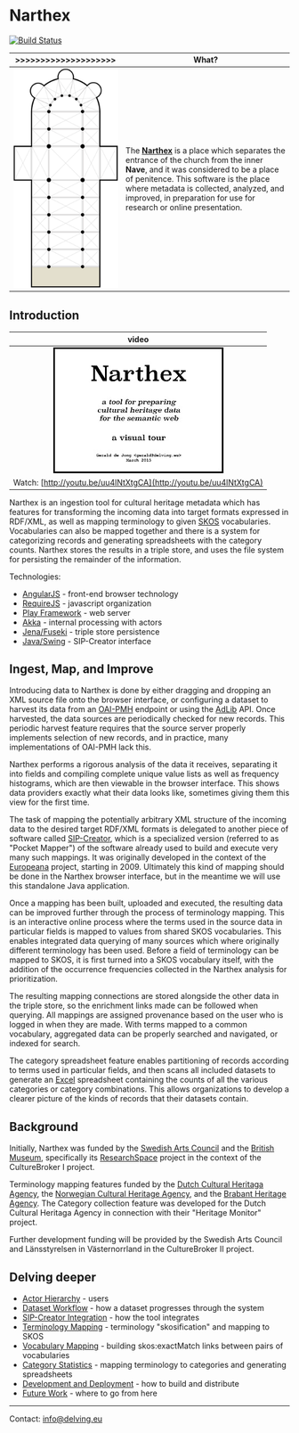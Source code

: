 # Narthex
[![Build Status](https://travis-ci.org/delving/narthex.svg)](https://travis-ci.org/delving/narthex)

| >>>>>>>>>>>>>>>>>>>> | What? |
|-----|------|
| ![](public/images/narthex-1.png?raw=true) | The **[Narthex](http://en.wikipedia.org/wiki/Narthex)** is a place which separates the entrance of the church from the inner **Nave**, and it was considered to be a place of penitence. This software is the place where metadata is collected, analyzed, and improved, in preparation for use for research or online presentation.  

## Introduction

| video
|:-----:|
|![](docs/images/narthex-tour.jpg)
|Watch: [http://youtu.be/uu4lNtXtgCA](http://youtu.be/uu4lNtXtgCA)

Narthex is an ingestion tool for cultural heritage metadata which has features for transforming the incoming data into target formats expressed in RDF/XML, as well as mapping terminology to given [SKOS](http://www.w3.org/2004/02/skos/) vocabularies. Vocabularies can also be mapped together and there is a system for categorizing records and generating spreadsheets with the category counts. Narthex stores the results in a triple store, and uses the file system for persisting the remainder of the information.

Technologies: 

* [AngularJS](https://angularjs.org/) - front-end browser technology
* [RequireJS](http://requirejs.org/) - javascript organization
* [Play Framework](https://playframework.com/) - web server
* [Akka](http://akka.io/) - internal processing with actors
* [Jena/Fuseki](http://jena.apache.org/documentation/serving_data/) - triple store persistence
* [Java/Swing](http://en.wikipedia.org/wiki/Swing_%28Java%29) - SIP-Creator interface

## Ingest, Map, and Improve

Introducing data to Narthex is done by either dragging and dropping an XML source file onto the browser interface, or configuring a dataset to harvest its data from an [OAI-PMH](http://www.openarchives.org/pmh/) endpoint or using the [AdLib](http://www.adlibsoft.com/) API.  Once harvested, the data sources are periodically checked for new records. This periodic harvest feature requires that the source server properly implements selection of new records, and in practice, many implementations of OAI-PMH lack this.

Narthex performs a rigorous analysis of the data it receives, separating it into fields and compiling complete unique value lists as well as frequency histograms, which are then viewable in the browser interface. This shows data providers exactly what their data looks like, sometimes giving them this view for the first time.

The task of mapping the potentially arbitrary XML structure of the incoming data to the desired target RDF/XML formats is delegated to another piece of software called [SIP-Creator](https://github.com/delving/sip-creator), which is a specialized version (referred to as "Pocket Mapper") of the software already used to build and execute very many such mappings.  It was originally developed in the context of the [Europeana](http://europeana.eu/) project, starting in 2009.  Ultimately this kind of mapping should be done in the Narthex browser interface, but in the meantime we will use this standalone Java application.

Once a mapping has been built, uploaded and executed, the resulting data can be improved further through the process of terminology mapping. This is an interactive online process where the terms used in the source data in particular fields is mapped to values from shared SKOS vocabularies.  This enables integrated data querying of many sources which where originally different terminology has been used. Before a field of terminology can be mapped to SKOS, it is first turned into a SKOS vocabulary itself, with the addition of the occurrence frequencies collected in the Narthex analysis for prioritization.

The resulting mapping connections are stored alongside the other data in the triple store, so the enrichment links made can be followed when querying.  All mappings are assigned provenance based on the user who is logged in when they are made.  With terms mapped to a common vocabulary, aggregated data can be properly searched and navigated, or indexed for search.

The category spreadsheet feature enables partitioning of records according to terms used in particular fields, and then scans all included datasets to generate an [Excel](http://en.wikipedia.org/wiki/Microsoft_Excel) spreadsheet containing the counts of all the various categories or category combinations.  This allows organizations to develop a clearer picture of the kinds of records that their datasets contain.

## Background

Initially, Narthex was funded by the [Swedish Arts Council](http://www.kulturradet.se/en/in-english/) and the [British Museum](http://www.britishmuseum.org/), specifically its [ResearchSpace](http://www.researchspace.org/) project in the context of the CultureBroker I project.

Terminology mapping features funded by the [Dutch Cultural Heritaga Agency](http://www.culturalheritageagency.nl/en), the [Norwegian Cultural Heritage Agency](http://www.kulturradet.no/), and the [Brabant Heritage Agency](http://www.erfgoedbrabant.nl/). The Category collection feature was developed for the Dutch Cultural Heritaga Agency in connection with their "Heritage Monitor" project.

Further development funding will be provided by the Swedish Arts Council and Länsstyrelsen in Västernorrland in the CultureBroker II project.

## Delving deeper

* [Actor Hierarchy](docs/actor-hierarchy.md) - users
* [Dataset Workflow](docs/dataset-workflow.md) - how a dataset progresses through the system
* [SIP-Creator Integration](docs/sip-creator-integration.md) - how the tool integrates
* [Terminology Mapping](docs/terminology-mapping.md) - terminology "skosification" and mapping to SKOS
* [Vocabulary Mapping](docs/vocabulary-mapping.md) - building skos:exactMatch links between pairs of vocabularies
* [Category Statistics](docs/category-statistics.md) - mapping terminology to categories and generating spreadsheets
* [Development and Deployment](docs/development-deployment.md) - how to build and distribute
* [Future Work](docs/future-work.md) - where to go from here

---

Contact: info@delving.eu

